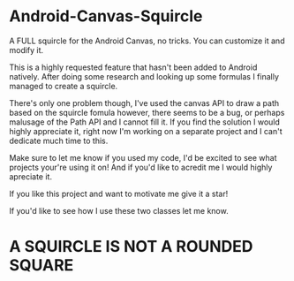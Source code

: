# Android-Canvas-Squircle
A FULL squircle for the Android Canvas, no tricks. You can customize it and modify it. 

This is a highly requested feature that hasn't been added to Android natively. 
After doing some research and looking up some formulas I finally managed to create a squircle. 

There's only one problem though, I've used the canvas API to draw a path based on the squircle fomula however, 
there seems to be a bug, or perhaps malusage of the Path API and I cannot fill it. 
If you find the solution I would highly appreciate it, right now I'm working on a separate project and I can't dedicate much time to this. 

Make sure to let me know if you used my code, I'd be excited to see what projects your're using it on!
And if you'd like to acredit me I would highly apreciate it. 

If you like this project and want to motivate me give it a star!

If you'd like to see how I use these two classes let me know.

# A SQUIRCLE IS NOT A ROUNDED SQUARE
